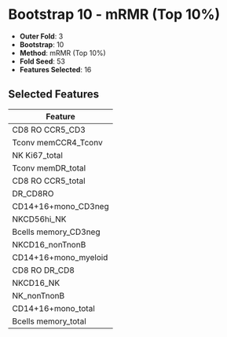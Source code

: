 # Bootstrap 10 - mRMR (Top 10%)

- **Outer Fold**: 3
- **Bootstrap**: 10
- **Method**: mRMR (Top 10%)
- **Fold Seed**: 53
- **Features Selected**: 16

## Selected Features

| Feature |
|---------|
| CD8 RO CCR5_CD3 |
| Tconv memCCR4_Tconv |
| NK Ki67_total |
| Tconv memDR_total |
| CD8 RO CCR5_total |
| DR_CD8RO |
| CD14+16+mono_CD3neg |
| NKCD56hi_NK |
| Bcells memory_CD3neg |
| NKCD16_nonTnonB |
| CD14+16+mono_myeloid |
| CD8 RO DR_CD8 |
| NKCD16_NK |
| NK_nonTnonB |
| CD14+16+mono_total |
| Bcells memory_total |
